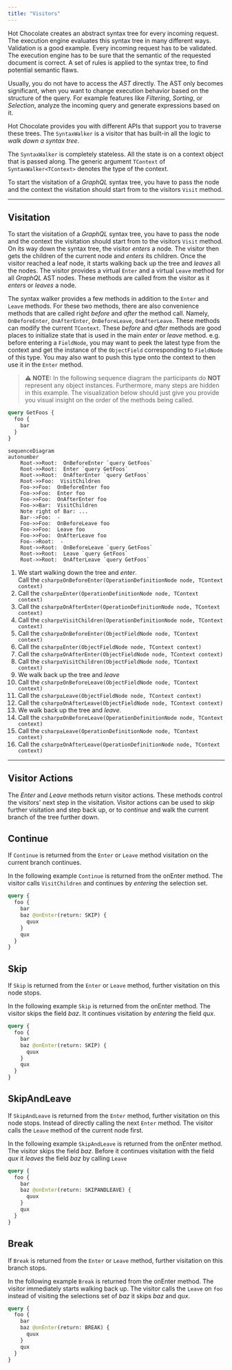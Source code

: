 ```yaml
---
title: "Visitors"
---
```


Hot Chocolate creates an abstract syntax tree for every incoming request. The execution engine evaluates this syntax tree in many different ways. Validation is a good example. Every incoming request has to be validated. The execution engine has to be sure that the semantic of the requested document is correct. A set of rules is applied to the syntax tree, to find potential semantic flaws.

Usually, you do not have to access the _AST_ directly. The AST only becomes significant, when you want to change execution behavior based on the structure of the query. For example features like _Filtering_, _Sorting_, or _Selection_, analyze the incoming query and generate expressions based on it.

Hot Chocolate provides you with different APIs that support you to traverse these trees. The `SyntaxWalker` is a visitor that has built-in all the logic to _walk down a syntax tree_.

The `SyntaxWalker` is completely stateless. All the state is on a context object that is passed along. The generic argument `TContext` of `SyntaxWalker<TContext>` denotes the type of the context.

To start the visitation of a _GraphQL_ syntax tree, you have to pass the node and the context the visitation should start from to the visitors `Visit` method.

---

## Visitation

To start the visitation of a _GraphQL_ syntax tree, you have to pass the node and the context the visitation should start from to the visitors `Visit` method. On its way down the syntax tree, the visitor _enters_ a node. The visitor then gets the children of the current node and _enters_ its children. Once the visitor reached a leaf node, it starts walking back up the tree and _leaves_ all the nodes. The visitor provides a virtual `Enter` and a virtual `Leave` method for all _GraphQL_ AST nodes. These methods are called from the visitor as it _enters_ or _leaves_ a node.

The syntax walker provides a few methods in addition to the `Enter` and `Leave` methods. For these two methods, there are also convenience methods that are called right _before_ and _after_ the method call. Namely, `OnBeforeEnter`, `OnAfterEnter`, `OnBeforeLeave`, `OnAfterLeave`.
These methods can modify the current `TContext`. These _before_ and _after_ methods are good places to initialize state that is used in the main _enter_ or _leave_ method. e.g. before entering a `FieldNode`, you may want to peek the latest type from the context and get the instance of the `ObjectField` corresponding to `FieldNode` of this type. You may also want to push this type onto the context to then use it in the `Enter` method.

> **⚠️ NOTE:** In the following sequence diagram the participants do **NOT** represent any object instances. Furthermore, many steps are hidden in this example. The visualization below should just give you provide you visual insight on the order of the methods being called.

```graphql
query GetFoos {
  foo {
    bar
  }
}
```

```mermaid
sequenceDiagram
autonumber
    Root->>Root:  OnBeforeEnter `query GetFoos`
    Root->>Root:  Enter `query GetFoos`
    Root->>Root:  OnAfterEnter `query GetFoos`
    Root->>Foo:  VisitChildren
    Foo->>Foo:  OnBeforeEnter foo
    Foo->>Foo:  Enter foo
    Foo->>Foo:  OnAfterEnter foo
    Foo->>Bar:  VisitChildren
    Note right of Bar: ...
    Bar-->Foo:  -
    Foo->>Foo:  OnBeforeLeave foo
    Foo->>Foo:  Leave foo
    Foo->>Foo:  OnAfterLeave foo
    Foo-->Root:  -
    Root->>Root:  OnBeforeLeave `query GetFoos`
    Root->>Root:  Leave `query GetFoos`
    Root->>Root:  OnAfterLeave `query GetFoos`
```

1. We start walking down the tree and _enter_. <br/> Call the `csharp±OnBeforeEnter(OperationDefinitionNode node, TContext context)`
2. Call the `csharp±Enter(OperationDefinitionNode node, TContext context)`
3. Call the `csharp±OnAfterEnter(OperationDefinitionNode node, TContext context)`
4. Call the `csharp±VisitChildren(OperationDefinitionNode node, TContext context)`
5. Call the `csharp±OnBeforeEnter(ObjectFieldNode node, TContext context)`
6. Call the `csharp±Enter(ObjectFieldNode node, TContext context)`
7. Call the `csharp±OnAfterEnter(ObjectFieldNode node, TContext context)`
8. Call the `csharp±VisitChildren(ObjectFieldNode node, TContext context)`
9. We walk back up the tree and _leave_
10. Call the `csharp±OnBeforeLeave(ObjectFieldNode node, TContext context)`
11. Call the `csharp±Leave(ObjectFieldNode node, TContext context)`
12. Call the `csharp±OnAfterLeave(ObjectFieldNode node, TContext context)`
13. We walk back up the tree and _leave_.
14. Call the `csharp±OnBeforeLeave(OperationDefinitionNode node, TContext context)`
15. Call the `csharp±Leave(OperationDefinitionNode node, TContext context)`
16. Call the `csharp±OnAfterLeave(OperationDefinitionNode node, TContext context)`

---

## Visitor Actions

The _Enter_ and _Leave_ methods return visitor actions. These methods control the visitors' next step in the visitation. Visitor actions can be used to _skip_ further visitation and step back up, or to _continue_ and walk the current branch of the tree further down.

## Continue

If `Continue` is returned from the `Enter` or `Leave` method visitation on the current branch continues.

In the following example `Continue` is returned from the onEnter method. The visitor calls `VisitChildren` and continues by _entering_ the selection set.

```graphql {4}
query {
  foo {
    bar
    baz @onEnter(return: SKIP) {
      quux
    }
    qux
  }
}
```

## Skip

If `Skip` is returned from the `Enter` or `Leave` method, further visitation on this node stops.

In the following example `Skip` is returned from the onEnter method. The visitor skips the field _baz_. It continues visitation by _entering_ the field _qux_.

```graphql {4}
query {
  foo {
    bar
    baz @onEnter(return: SKIP) {
      quux
    }
    qux
  }
}
```

## SkipAndLeave

If `SkipAndLeave` is returned from the `Enter` method, further visitation on this node stops. Instead of directly calling the next `Enter` method. The visitor calls the `Leave` method of the current node first.

In the following example `SkipAndLeave` is returned from the onEnter method. The visitor skips the field _baz_. Before it continues visitation with the field _qux_ it _leaves_ the field _baz_ by calling `Leave`

```graphql {4}
query {
  foo {
    bar
    baz @onEnter(return: SKIPANDLEAVE) {
      quux
    }
    qux
  }
}
```

## Break

If `Break` is returned from the `Enter` or `Leave` method, further visitation on this branch stops.

In the following example `Break` is returned from the onEnter method. The visitor immediately starts walking back up. The visitor calls the `Leave` on `foo` instead of visiting the selections set of _baz_ it skips _baz_ and _qux_.

```graphql {4}
query {
  foo {
    bar
    baz @onEnter(return: BREAK) {
      quux
    }
    qux
  }
}
```
